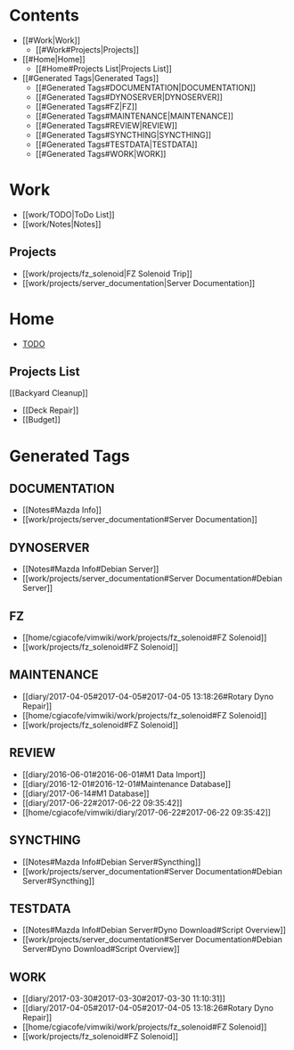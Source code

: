 # Contents
  - [[#Work|Work]]
    - [[#Work#Projects|Projects]]
  - [[#Home|Home]]
    - [[#Home#Projects List|Projects List]]
  - [[#Generated Tags|Generated Tags]]
    - [[#Generated Tags#DOCUMENTATION|DOCUMENTATION]]
    - [[#Generated Tags#DYNOSERVER|DYNOSERVER]]
    - [[#Generated Tags#FZ|FZ]]
    - [[#Generated Tags#MAINTENANCE|MAINTENANCE]]
    - [[#Generated Tags#REVIEW|REVIEW]]
    - [[#Generated Tags#SYNCTHING|SYNCTHING]]
    - [[#Generated Tags#TESTDATA|TESTDATA]]
    - [[#Generated Tags#WORK|WORK]]

# Work
  - [[work/TODO|ToDo List]]
  - [[work/Notes|Notes]]

## Projects
  - [[work/projects/fz_solenoid|FZ Solenoid Trip]]
  - [[work/projects/server_documentation|Server Documentation]]

# Home
  - [TODO](TODO)

## Projects List
  [](-) [[Backyard Cleanup]]
  - [[Deck Repair]]
  - [[Budget]]  

# Generated Tags

## DOCUMENTATION

  - [[Notes#Mazda Info]]
  - [[work/projects/server_documentation#Server Documentation]]

## DYNOSERVER

  - [[Notes#Mazda Info#Debian Server]]
  - [[work/projects/server_documentation#Server Documentation#Debian Server]]

## FZ

  - [[home/cgiacofe/vimwiki/work/projects/fz_solenoid#FZ Solenoid]]
  - [[work/projects/fz_solenoid#FZ Solenoid]]

## MAINTENANCE

  - [[diary/2017-04-05#2017-04-05#2017-04-05 13:18:26#Rotary Dyno Repair]]
  - [[home/cgiacofe/vimwiki/work/projects/fz_solenoid#FZ Solenoid]]
  - [[work/projects/fz_solenoid#FZ Solenoid]]

## REVIEW

  - [[diary/2016-06-01#2016-06-01#M1 Data Import]]
  - [[diary/2016-12-01#2016-12-01#Maintenance Database]]
  - [[diary/2017-06-14#M1 Database]]
  - [[diary/2017-06-22#2017-06-22 09:35:42]]
  - [[home/cgiacofe/vimwiki/diary/2017-06-22#2017-06-22 09:35:42]]

## SYNCTHING

  - [[Notes#Mazda Info#Debian Server#Syncthing]]
  - [[work/projects/server_documentation#Server Documentation#Debian Server#Syncthing]]

## TESTDATA

  - [[Notes#Mazda Info#Debian Server#Dyno Download#Script Overview]]
  - [[work/projects/server_documentation#Server Documentation#Debian Server#Dyno Download#Script Overview]]

## WORK

  - [[diary/2017-03-30#2017-03-30#2017-03-30 11:10:31]]
  - [[diary/2017-04-05#2017-04-05#2017-04-05 13:18:26#Rotary Dyno Repair]]
  - [[home/cgiacofe/vimwiki/work/projects/fz_solenoid#FZ Solenoid]]
  - [[work/projects/fz_solenoid#FZ Solenoid]]
